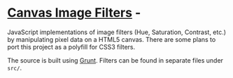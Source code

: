 [Canvas Image Filters](http://www.hackyon.com/playground/filters/) - 
======================

JavaScript implementations of image filters (Hue, Saturation, Contrast, etc.) by manipulating pixel data on a HTML5 canvas. There are some plans to port this project as a polyfill for CSS3 filters.

The source is built using [Grunt](http://gruntjs.com/). Filters can be found in separate files under ```src/```. 
